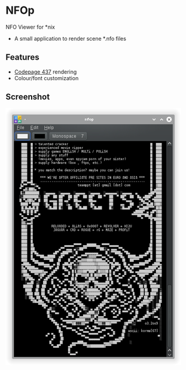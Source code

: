 # NFOp
NFO Viewer for *nix
* A small application to render scene *.nfo files

## Features
* [Codepage 437](https://en.wikipedia.org/wiki/Code_page_437) rendering
* Colour/font customization

## Screenshot

![NFOp screenshot](data/screenshot.png)
